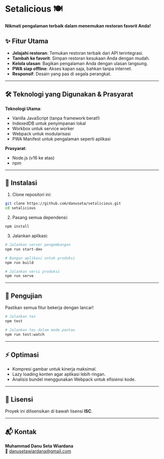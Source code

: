 # Setalicious 🍽️  
**Nikmati pengalaman terbaik dalam menemukan restoran favorit Anda!**  

## ✨ Fitur Utama  
- **Jelajahi restoran**: Temukan restoran terbaik dari API terintegrasi.  
- **Tambah ke favorit**: Simpan restoran kesukaan Anda dengan mudah.  
- **Kelola ulasan**: Bagikan pengalaman Anda dengan ulasan langsung.  
- **PWA siap offline**: Akses kapan saja, bahkan tanpa internet.  
- **Responsif**: Desain yang pas di segala perangkat.  

---

## 🛠️ Teknologi yang Digunakan & Prasyarat  
**Teknologi Utama**:  
- Vanilla JavaScript (tanpa framework berat!)  
- IndexedDB untuk penyimpanan lokal  
- Workbox untuk service worker  
- Webpack untuk modularisasi  
- PWA Manifest untuk pengalaman seperti aplikasi  

**Prasyarat**:  
- Node.js (v16 ke atas)  
- npm  

---

## 🚀 Instalasi  
1. Clone repositori ini:  
```bash
git clone https://github.com/danuseta/setalicious.git
cd setalicious
```  

2. Pasang semua dependensi:  
```bash
npm install
```  

3. Jalankan aplikasi:  
```bash
# Jalankan server pengembangan
npm run start-dev

# Bangun aplikasi untuk produksi
npm run build

# Jalankan versi produksi
npm run serve
```  

---

## 🧪 Pengujian  
Pastikan semua fitur bekerja dengan lancar!  
```bash
# Jalankan tes
npm test

# Jalankan tes dalam mode pantau
npm run test:watch
```  

---

## ⚡ Optimasi  
- Kompresi gambar untuk kinerja maksimal.  
- Lazy loading konten agar aplikasi lebih ringan.  
- Analisis bundel menggunakan Webpack untuk efisiensi kode.  

---

## 📄 Lisensi  
Proyek ini dilisensikan di bawah lisensi **ISC**.  

---

## 📬 Kontak  
**Muhammad Danu Seta Wiardana**  
📧 danusetawiardana@gmail.com  
